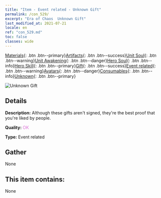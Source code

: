 ```yaml
---
title: "Item - Event related - Unknown Gift"
permalink: /con_529/
excerpt: "Era of Chaos  Unknown Gift"
last_modified_at: 2021-07-21
locale: en
ref: "con_529.md"
toc: false
classes: wide
---
```

 [Materials](/Items/){: .btn .btn--primary}[Artifacts](/Items/Artifacts/){: .btn .btn--success}[Unit Soul](/Items/UnitSoul/){: .btn .btn--warning}[Unit Awakening](/Items/UnitAwakening/){: .btn .btn--danger}[Hero Soul](/Items/HeroSoul/){: .btn .btn--info}[Hero Skill](/Items/HeroSkill/){: .btn .btn--primary}[Gift](/Items/Gift/){: .btn .btn--success}[Event related](/Items/Events/){: .btn .btn--warning}[Avatars](/Items/Avatars/){: .btn .btn--danger}[Consumables](/Items/Consumables/){: .btn .btn--info}[Unknown](/Items/Unknown/){: .btn .btn--primary}

 ![Unknown Gift](/images/t/i_10015.png)

## Details
 **Description:** Although these gifts aren't signed, they're the best proof that you're liked by people.

 **Quality:** <span style="color: #DA70D6">OK</span>

 **Type:** Event related

## Gather

  None

## This item contains:

  None

